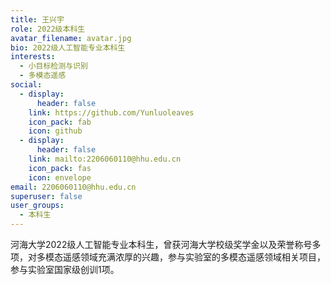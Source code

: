 ```yaml
---
title: 王兴宇
role: 2022级本科生
avatar_filename: avatar.jpg
bio: 2022级人工智能专业本科生
interests:
  - 小目标检测与识别
  - 多模态遥感
social:
  - display:
      header: false
    link: https://github.com/Yunluoleaves
    icon_pack: fab
    icon: github
  - display:
      header: false
    link: mailto:2206060110@hhu.edu.cn
    icon_pack: fas
    icon: envelope
email: 2206060110@hhu.edu.cn
superuser: false
user_groups:
  - 本科生
---
```

河海大学2022级人工智能专业本科生，曾获河海大学校级奖学金以及荣誉称号多项，对多模态遥感领域充满浓厚的兴趣，参与实验室的多模态遥感领域相关项目，参与实验室国家级创训1项。
